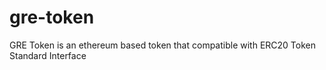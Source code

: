 # gre-token
GRE Token is an ethereum based token that compatible  with ERC20 Token Standard Interface
